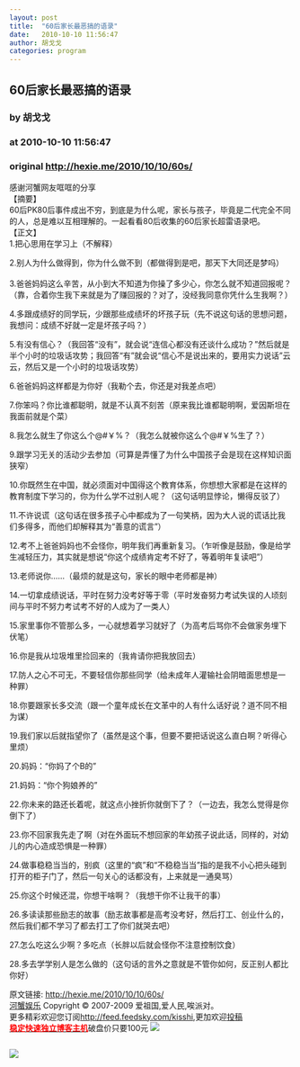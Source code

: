 ```yaml
---
layout: post
title:  "60后家长最恶搞的语录"
date:   2010-10-10 11:56:47
author: 胡戈戈
categories: program
---
```


## 60后家长最恶搞的语录
### by 胡戈戈
### at 2010-10-10 11:56:47
### original <http://hexie.me/2010/10/10/60s/>

<p>感谢河蟹网友哐哐的分享<br> 【摘要】<br> 60后PK80后事件成出不穷，到底是为什么呢，家长与孩子，毕竟是二代完全不同的人，总是难以互相理解的。一起看看80后收集的60后家长超雷语录吧。<br> 【正文】<br> 1.把心思用在学习上（不解释）</p><p>2.别人为什么做得到，你为什么做不到（都做得到是吧，那天下大同还是梦吗）<br> <span></span><br> 3.爸爸妈妈这么辛苦，从小到大不知道为你操了多少心，你怎么就不知道回报呢？（靠，合着你生我下来就是为了赚回报的？对了，没经我同意你凭什么生我啊？）</p><p>4.多跟成绩好的同学玩，少跟那些成绩坏的坏孩子玩（先不说这句话的思想问题，我想问：成绩不好就一定是坏孩子吗？）</p><p>5.有没有信心？（我回答“没有”，就会说“连信心都没有还谈什么成功？”然后就是半个小时的垃圾话攻势；我回答“有”就会说“信心不是说出来的，要用实力说话”云云，然后又是一个小时的垃圾话攻势）</p><p>6.爸爸妈妈这样都是为你好（我勒个去，你还是对我差点吧）</p><p>7.你笨吗？你比谁都聪明，就是不认真不刻苦（原来我比谁都聪明啊，爱因斯坦在我面前就是个菜）</p><p>8.我怎么就生了你这么个@#￥%？（我怎么就被你这么个@#￥%生了？）</p><p>9.跟学习无关的活动少去参加（可算是弄懂了为什么中国孩子会是现在这样知识面狭窄）</p><p>10.你既然生在中国，就必须面对中国得这个教育体系，你想想大家都是在这样的教育制度下学习的，你为什么学不过别人呢？（这句话明显悖论，懒得反驳了）</p><p>11.不许说谎（这句话在很多孩子心中都成为了一句笑柄，因为大人说的谎话比我们多得多，而他们却解释其为“善意的谎言”）</p><p>12.考不上爸爸妈妈也不会怪你，明年我们再重新复习。（乍听像是鼓励，像是给学生减轻压力，其实就是想说“你这个成绩肯定考不好了，等着明年复读吧”）</p><p>13.老师说你……（最烦的就是这句，家长的眼中老师都是神）</p><p>14.一切拿成绩说话，平时在努力没考好等于零（平时发奋努力考试失误的人顷刻间与平时不努力考试考不好的人成为了一类人）</p><p>15.家里事你不管那么多，一心就想着学习就好了（为高考后骂你不会做家务埋下伏笔）</p><p>16.你是我从垃圾堆里捡回来的（我肯请你把我放回去）</p><p>17.防人之心不可无，不要轻信你那些同学（给未成年人灌输社会阴暗面思想是一种罪）</p><p>18.你要跟家长多交流（跟一个童年成长在文革中的人有什么话好说？道不同不相为谋）</p><p>19.我们家以后就指望你了（虽然是这个事，但要不要把话说这么直白啊？听得心里烦）</p><p>20.妈妈：“你妈了个B的”</p><p>21.妈妈：“你个狗娘养的”</p><p>22.你未来的路还长着呢，就这点小挫折你就倒下了？（一边去，我怎么觉得是你倒下了）</p><p>23.你不回家我先走了啊（对在外面玩不想回家的年幼孩子说此话，同样的，对幼儿的内心造成恐惧是一种罪）</p><p>24.做事稳稳当当的，别疯（这里的“疯”和“不稳稳当当”指的是我不小心把头碰到打开的柜子门了，然后一句关心的话都没有，上来就是一通臭骂）</p><p>25.你这个时候还混，你想干啥啊？（我想干你不让我干的事）</p><p>26.多读读那些励志的故事（励志故事都是高考没考好，然后打工、创业什么的，然后我们都不学习了都去打工了你们就哭去吧）</p><p>27.怎么吃这么少啊？多吃点（长胖以后就会怪你不注意控制饮食）</p><p>28.多去学学别人是怎么做的（这句话的言外之意就是不管你如何，反正别人都比你好）</p><p>原文链接: <a href="http://hexie.me/2010/10/10/60s/">http://hexie.me/2010/10/10/60s/</a> <br> <a href="http://hexie.me/">河蟹娱乐</a> Copyright ©   2007-2009 爱祖国,爱人民,唉派对。<br> 更多精彩欢迎您订阅<a href="http://feed.feedsky.com/kisshi">http://feed.feedsky.com/kisshi</a>,更加欢迎<a href="http://hexie.me/delivery/">投稿</a><br> <a href="http://www.gegehost.com/"><strong><font color="red">稳定快速独立博客主机</font></strong></a>破盘价只要100元 <img src="http://img.tongji.linezing.com/922164/tongji.gif"></p><img src="http://www1.feedsky.com/t1/421842488/kisshi/feedsky/s.gif?r=http://hexie.me/2010/10/10/60s/" border="0" height="0" width="0"><p><a href="http://www1.feedsky.com/r/l/feedsky/kisshi/421842488/art01.html"><img border="0" ismap src="http://www1.feedsky.com/r/i/feedsky/kisshi/421842488/art01.gif"></a></p>